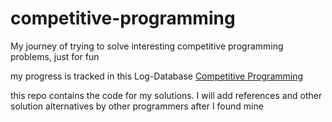 # competitive-programming
My journey of trying to solve interesting competitive programming problems, just for fun

my progress is tracked in this Log-Database [Competitive Programming](https://forero-data.notion.site/Competitive-programming-2843cdefab124beebc5c471c64ccc27c?pvs=4)

this repo contains the code for my solutions. I will add references and other solution alternatives by other programmers after I found mine
